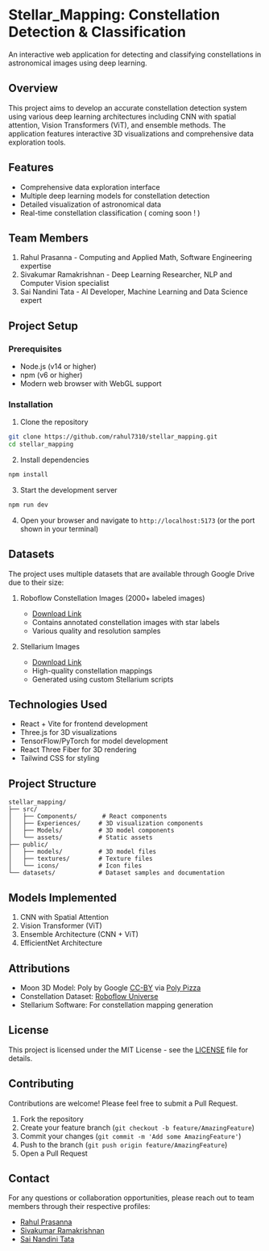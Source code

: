 # Stellar_Mapping: Constellation Detection & Classification

An interactive web application for detecting and classifying constellations in astronomical images using deep learning.

## Overview
This project aims to develop an accurate constellation detection system using various deep learning architectures including CNN with spatial attention, Vision Transformers (ViT), and ensemble methods. The application features interactive 3D visualizations and comprehensive data exploration tools.

## Features
- Comprehensive data exploration interface
- Multiple deep learning models for constellation detection
- Detailed visualization of astronomical data
- Real-time constellation classification ( coming soon ! )

## Team Members
1. Rahul Prasanna - Computing and Applied Math, Software Engineering expertise
2. Sivakumar Ramakrishnan - Deep Learning Researcher, NLP and Computer Vision specialist
3. Sai Nandini Tata - AI Developer, Machine Learning and Data Science expert

## Project Setup

### Prerequisites
- Node.js (v14 or higher)
- npm (v6 or higher)
- Modern web browser with WebGL support

### Installation
1. Clone the repository
```bash
git clone https://github.com/rahul7310/stellar_mapping.git
cd stellar_mapping
```

2. Install dependencies
```bash
npm install
```

3. Start the development server
```bash
npm run dev
```

4. Open your browser and navigate to `http://localhost:5173` (or the port shown in your terminal)

## Datasets
The project uses multiple datasets that are available through Google Drive due to their size:

1. Roboflow Constellation Images (2000+ labeled images)
   - [Download Link](https://drive.google.com/file/d/1OhX9GxI18xPdX0BZKs0R3MphjSFVA2UA/view?usp=sharing)
   - Contains annotated constellation images with star labels
   - Various quality and resolution samples

2. Stellarium Images
   - [Download Link](https://drive.google.com/file/d/1Gt02x2PDeaprRq5HHhDSVeTJIE7iidoJ/view?usp=drive_link)
   - High-quality constellation mappings
   - Generated using custom Stellarium scripts

## Technologies Used
- React + Vite for frontend development
- Three.js for 3D visualizations
- TensorFlow/PyTorch for model development
- React Three Fiber for 3D rendering
- Tailwind CSS for styling

## Project Structure
```
stellar_mapping/
├── src/
│   ├── Components/       # React components
│   ├── Experiences/     # 3D visualization components
│   ├── Models/          # 3D model components
│   └── assets/          # Static assets
├── public/
│   ├── models/          # 3D model files
│   ├── textures/        # Texture files
│   └── icons/           # Icon files
└── datasets/            # Dataset samples and documentation
```

## Models Implemented
1. CNN with Spatial Attention
2. Vision Transformer (ViT)
3. Ensemble Architecture (CNN + ViT)
4. EfficientNet Architecture

## Attributions
- Moon 3D Model: Poly by Google [CC-BY](https://creativecommons.org/licenses/by/3.0/) via [Poly Pizza](https://poly.pizza/m/9OPocAqXM0u)
- Constellation Dataset: [Roboflow Universe](https://universe.roboflow.com/ws-qwbuh/constellation-dsphi)
- Stellarium Software: For constellation mapping generation

## License
This project is licensed under the MIT License - see the [LICENSE](LICENSE) file for details.

## Contributing
Contributions are welcome! Please feel free to submit a Pull Request.

1. Fork the repository
2. Create your feature branch (`git checkout -b feature/AmazingFeature`)
3. Commit your changes (`git commit -m 'Add some AmazingFeature'`)
4. Push to the branch (`git push origin feature/AmazingFeature`)
5. Open a Pull Request

## Contact
For any questions or collaboration opportunities, please reach out to team members through their respective profiles:
- [Rahul Prasanna](https://github.com/rahul7310)
- [Sivakumar Ramakrishnan](https://github.com/arsive02)
- [Sai Nandini Tata](https://github.com/nandinitata)
